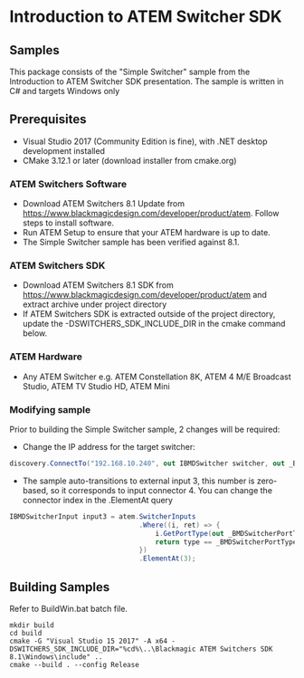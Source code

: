 # Introduction to ATEM Switcher SDK

## Samples

This package consists of the "Simple Switcher" sample from the Introduction to ATEM Switcher SDK presentation.  The sample is written in C# and targets Windows only

## Prerequisites

* Visual Studio 2017 (Community Edition is fine), with .NET desktop development installed
* CMake 3.12.1 or later (download installer from cmake.org)

### ATEM Switchers Software

* Download ATEM Switchers 8.1 Update from https://www.blackmagicdesign.com/developer/product/atem.  Follow steps to install software.
* Run ATEM Setup to ensure that your ATEM hardware is up to date.
* The Simple Switcher sample has been verified against 8.1.

### ATEM Switchers SDK

* Download ATEM Switchers 8.1 SDK from https://www.blackmagicdesign.com/developer/product/atem and extract archive under project directory
* If ATEM Switchers SDK is extracted outside of the project directory, update the -DSWITCHERS_SDK_INCLUDE_DIR in the cmake command below.

### ATEM Hardware

* Any ATEM Switcher e.g. ATEM Constellation 8K, ATEM 4 M/E Broadcast Studio, ATEM TV Studio HD, ATEM Mini

### Modifying sample

Prior to building the Simple Switcher sample, 2 changes will be required:
* Change the IP address for the target switcher:
```csharp
discovery.ConnectTo("192.168.10.240", out IBMDSwitcher switcher, out _BMDSwitcherConnectToFailure failureReason);
```
* The sample auto-transitions to external input 3, this number is zero-based, so it corresponds to input connector 4.  You can change the connector index in the .ElementAt query
```csharp
IBMDSwitcherInput input3 = atem.SwitcherInputs
                                .Where((i, ret) => {
                                    i.GetPortType(out _BMDSwitcherPortType type);
                                    return type == _BMDSwitcherPortType.bmdSwitcherPortTypeExternal;
                                })
                                .ElementAt(3); 
```

## Building Samples

Refer to BuildWin.bat batch file.

    mkdir build
    cd build
    cmake -G "Visual Studio 15 2017" -A x64 -DSWITCHERS_SDK_INCLUDE_DIR="%cd%\..\Blackmagic ATEM Switchers SDK 8.1\Windows\include" ..
    cmake --build . --config Release
